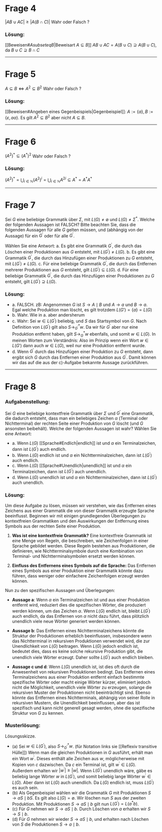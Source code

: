 
# Frage 4
$|A B \cup A C| \geq|A(B \cap C)|$
Wahr oder Falsch ?
### Lösung:
[[Beweisen#$A subseteq B$|Beweisart $A \subseteq B$]]
$A B \cup A C=A(B \cup C) \supseteq A(B \cup C)$, da $B \cup C \supseteq B \cap C$

___

# Frage 5
$A \subseteq B \Leftrightarrow A^2 \subseteq B^2$
Wahr oder Falsch ?
### Lösung:
[[Beweisen#Angeben eines Gegenbeispiels|Gegenbeispiel]]: $A:=\{a\}, B:=\{\varepsilon, a a\}$. Es gilt $A^2 \subseteq B^2$ aber nicht $A \subseteq B$.
___

# Frage 6
$\left(A^2\right)^* \subseteq\left(A^*\right)^2$
Wahr oder Falsch ?
### Lösung:
$\left(A^2\right)^*=\bigcup_{i \in \mathbb{N}}\left(A^2\right)^i=\bigcup_{i \in \mathbb{N}} A^{2 i} \subseteq A^*=A^* A^*$

___
# Frage 7
Sei $G$ eine beliebige Grammatik über $\Sigma$, mit $L(G) \neq \emptyset$ und $L(G) \neq \Sigma^*$. 
Welche der folgenden Aussagen ist FALSCH? 
Bitte beachten Sie, dass die folgenden Aussagen für alle $G$ gelten müssen, und (abhängig von der Aussage) für ein $G^{\prime}$ oder für alle $G^{\prime}$.

Wählen Sie eine Antwort:
a. Es gibt eine Grammatik $G^{\prime}$, die durch das Löschen einer Produktionen aus $G$ entsteht, mit $L\left(G^{\prime}\right) \neq L(G)$.
b. Es gibt eine Grammatik $G^{\prime}$, die durch das Hinzufügen einer Produktionen zu $G$ entsteht, mit $L\left(G^{\prime}\right) \neq L(G)$.
c. Für eine beliebige Grammatik $G^{\prime}$, die durch das Entfernen mehrerer Produktionen aus $G$ entsteht, gilt $L\left(G^{\prime}\right) \subseteq L(G)$.
d. Für eine beliebige Grammatik $G^{\prime}$, die durch das Hinzufügen einer Produktionen zu $G$ entsteht, gilt $L\left(G^{\prime}\right) \supseteq L(G)$. 

### Lösung:
- a. FALSCH. zB: Angenommen $G$ ist $S \rightarrow A \mid B$ und $A \rightarrow a$ und $B \rightarrow a$.
  Egal welche Produktion man löscht, es gilt trotzdem $L(G')=\{a\}=L(G)$ 
- b. Wahr. Wie in a. aber andersherum
- c. Wahr:
  Sei $w \in L\left(G^{\prime}\right)$ beliebig, und $S$ das Startsymbol von $G$. Nach Definition von $L\left(G^{\prime}\right)$ gilt also $S \rightarrow_{G^{\prime}}^* w$. Da wir für $G^{\prime}$ aber nur eine Produktion entfernt haben, gilt $S \rightarrow_G^* w$ ebenfalls, und somit $w \in L(G)$.
  In meinen Worten zum Verständnis: Also im Prinzip wenn ein Wort $w \in L(G')$ dann auch $w \in L(G)$, weil nur eine Produktion entfernt wurde.
- d. Wenn $G^{\prime}$ durch das Hinzufügen einer Produktion zu $G$ entsteht, dann ergibt sich $G$ durch das Entfernen einer Produktion aus $G^{\prime}$. Damit können wir das auf die aus der c)-Aufgabe bekannte Aussage zurückführen.


___

# Frage 8
### Aufgabenstellung:
Sei $G$ eine beliebige kontextfreie Grammatik über $\Sigma$ und $G^{\prime}$ eine Grammatik, die dadurch entsteht, dass man ein beliebiges Zeichen $\alpha$ (Terminal oder Nichtterminal) der rechten Seite einer Produktion von $G$ löscht (und $G$ ansonsten beibehält). Welche der folgenden Aussagen ist wahr? Wählen Sie eine Antwort: 
- a. Wenn $L(G)$ [[Sprache#Endlich|endlich]] ist und $\alpha$ ein Terminalzeichen, dann ist $L\left(G^{\prime}\right)$ auch endlich. 
- b. Wenn $L(G)$ endlich ist und $\alpha$ ein Nichtterminalzeichen, dann ist $L\left(G^{\prime}\right)$ auch endlich. 
- c. Wenn $L(G)$ [[Sprache#Unendlich|unendlich]] ist und $\alpha$ ein Terminalzeichen, dann ist $L\left(G^{\prime}\right)$ auch unendlich. 
- d. Wenn $L(G)$ unendlich ist und $\alpha$ ein Nichtterminalzeichen, dann ist $L\left(G^{\prime}\right)$ auch unendlich.

### Lösung:

Um diese Aufgabe zu lösen, müssen wir verstehen, wie das Entfernen eines Zeichens aus einer Grammatik die von dieser Grammatik erzeugte Sprache beeinflusst. Beginnen wir mit einigen grundlegenden Überlegungen zu kontextfreien Grammatiken und den Auswirkungen der Entfernung eines Symbols aus der rechten Seite einer Produktion.

1. **Was ist eine kontextfreie Grammatik?** Eine kontextfreie Grammatik ist eine Menge von Regeln, die beschreiben, wie Zeichenfolgen in einer Sprache gebildet werden. Diese Regeln bestehen aus Produktionen, die definieren, wie Nichtterminalsymbole durch eine Kombination von Terminal- und Nichtterminalsymbolen ersetzt werden können.

2. **Einfluss des Entfernens eines Symbols auf die Sprache:** Das Entfernen eines Symbols aus einer Produktion einer Grammatik könnte dazu führen, dass weniger oder einfachere Zeichenfolgen erzeugt werden können. 

Nun zu den spezifischen Aussagen und Überlegungen:
- **Aussage a**: Wenn $\alpha$ ein Terminalzeichen ist und aus einer Produktion entfernt wird, reduziert dies die spezifischen Wörter, die produziert werden können, um das Zeichen $\alpha$. Wenn $L(G)$ endlich ist, bleibt $L(G^\prime)$ auch endlich, da das Entfernen von $\alpha$ nicht dazu führt, dass plötzlich unendlich viele neue Wörter generiert werden können.

- **Aussage b**: Das Entfernen eines Nichtterminalzeichens könnte die Struktur der Produktionen erheblich beeinflussen, insbesondere wenn das Nichtterminal in rekursiven Produktionen verwendet wird, die zur Unendlichkeit von $L(G)$ beitragen. Wenn $L(G)$ jedoch endlich ist, bedeutet dies, dass es keine solche rekursive Produktion gibt, die unendlich viele Wörter erzeugt. Daher sollte $L(G^\prime)$ auch endlich bleiben.

- **Aussage c und d**: Wenn $L(G)$ unendlich ist, ist dies oft durch die Anwesenheit von rekursiven Produktionen bedingt. Das Entfernen eines Terminalzeichens aus einer Produktion entfernt einfach bestimmte spezifische Wörter oder macht einige Wörter kürzer, eliminiert jedoch nicht die Möglichkeit, unendlich viele Wörter zu erzeugen, solange die rekursiven Muster der Produktionen nicht beeinträchtigt sind. Ebenso könnte das Entfernen eines Nichtterminals, abhängig von seiner Rolle in rekursiven Mustern, die Unendlichkeit beeinflussen, aber das ist spezifisch und kann nicht generell gesagt werden, ohne die spezifische Struktur von $G$ zu kennen.

### Musterlösung:
Lösungsskizze. 
- (a) Sei $w \in L\left(G^{\prime}\right)$, also $S \rightarrow_{G^{\prime}}^* w$. (für Notation links sie [[Reflexiv transitive Hülle]]) 
  Wenn man die gleichen Produktionen in $G$ ausführt, erhält man ein Wort $w^{\prime}$. 
  Dieses enthält alle Zeichen aus $w$, möglicherweise mit Kopien von $c$ dazwischen. 
  Da $c$ ein Terminal ist, gilt $w^{\prime} \in L(G)$. Außerdem erhalten wir $\left|w^{\prime}\right| \geq|w|$. 
	  Wenn $L\left(G^{\prime}\right)$ unendlich wäre, gäbe es beliebig lange Wörter $w$ in $L\left(G^{\prime}\right)$, und somit beliebig lange Wörter $w^{\prime} \in L(G)$. 
	  Aber dann ist $L(G)$ auch unendlich. Da $L(G)$ endlich ist, muss $L\left(G^{\prime}\right)$ es auch sein. 
- (b) Als Gegenbeispiel wählen wir die Grammatik $G$ mit Produktionen $S \rightarrow a S \mid b S$. Es gilt also $L(G)=\emptyset$. Wir löschen nun $S$ aus der zweiten Produktion. Mit Produktionen $S \rightarrow a S \mid b$ gilt nun $L\left(G^{\prime}\right)=L\left(a^* b\right)$. 
- (c) Für $G$ nehmen wir $S \rightarrow a S \mid b$. Durch Löschen von $a$ erhalten wir $S \rightarrow S \mid b$. 
- (d) Für $G$ nehmen wir wieder $S \rightarrow a S \mid b$, und erhalten nach Löschen von $S$ die Produktionen $S \rightarrow a \mid b$.
